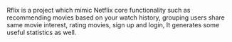 Rflix is a project which mimic Netflix core functionality such as recommending movies based on your watch history, grouping users share same movie interest, rating movies, sign up and login, It generates some useful statistics as well.